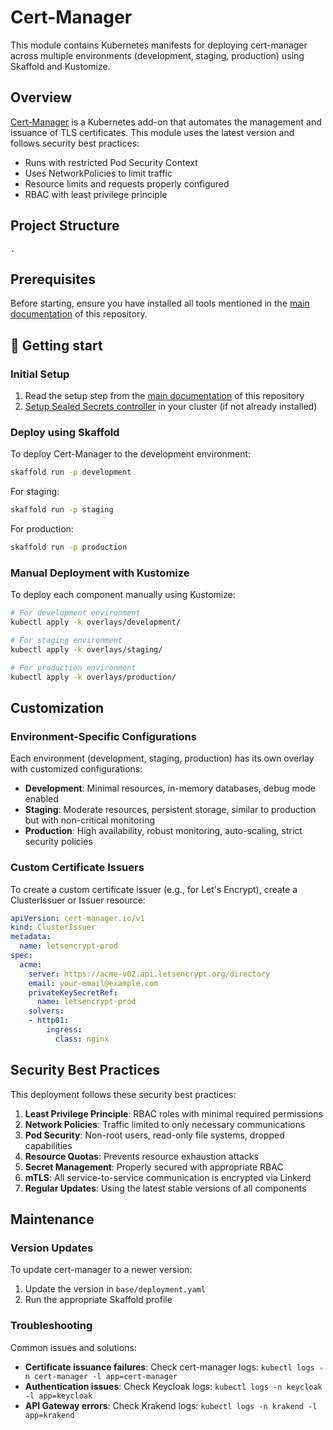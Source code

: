 # Cert-Manager

This module contains Kubernetes manifests for deploying cert-manager across multiple environments (development, staging, production) using Skaffold and Kustomize.

## Overview

[Cert-Manager](https://cert-manager.io/) is a Kubernetes add-on that automates the management and issuance of TLS certificates. This module uses the latest version and follows security best practices:

- Runs with restricted Pod Security Context
- Uses NetworkPolicies to limit traffic
- Resource limits and requests properly configured
- RBAC with least privilege principle

## Project Structure

```
.

```

## Prerequisites

Before starting, ensure you have installed all tools mentioned in the [main documentation](../../README.md#-prerequisites) of this repository.

## 🚀 Getting start

### Initial Setup

1. Read the setup step from the [main documentation](../../README.md#setup-environment-variables) of this repository
2. [Setup Sealed Secrets controller](../sealed-secrets/README.md#-getting-start) in your cluster (if not already installed)

### Deploy using Skaffold

To deploy Cert-Manager to the development environment:

```bash
skaffold run -p development
```

For staging:

```bash
skaffold run -p staging
```

For production:

```bash
skaffold run -p production
```

### Manual Deployment with Kustomize

To deploy each component manually using Kustomize:

```bash
# For development environment
kubectl apply -k overlays/development/

# For staging environment  
kubectl apply -k overlays/staging/

# For production environment
kubectl apply -k overlays/production/
```

## Customization

### Environment-Specific Configurations

Each environment (development, staging, production) has its own overlay with customized configurations:

- **Development**: Minimal resources, in-memory databases, debug mode enabled
- **Staging**: Moderate resources, persistent storage, similar to production but with non-critical monitoring
- **Production**: High availability, robust monitoring, auto-scaling, strict security policies

### Custom Certificate Issuers

To create a custom certificate issuer (e.g., for Let's Encrypt), create a ClusterIssuer or Issuer resource:

```yaml
apiVersion: cert-manager.io/v1
kind: ClusterIssuer
metadata:
  name: letsencrypt-prod
spec:
  acme:
    server: https://acme-v02.api.letsencrypt.org/directory
    email: your-email@example.com
    privateKeySecretRef:
      name: letsencrypt-prod
    solvers:
    - http01:
        ingress:
          class: nginx
```

## Security Best Practices

This deployment follows these security best practices:

1. **Least Privilege Principle**: RBAC roles with minimal required permissions
2. **Network Policies**: Traffic limited to only necessary communications
3. **Pod Security**: Non-root users, read-only file systems, dropped capabilities
4. **Resource Quotas**: Prevents resource exhaustion attacks
5. **Secret Management**: Properly secured with appropriate RBAC
6. **mTLS**: All service-to-service communication is encrypted via Linkerd
7. **Regular Updates**: Using the latest stable versions of all components

## Maintenance

### Version Updates

To update cert-manager to a newer version:

1. Update the version in `base/deployment.yaml`
2. Run the appropriate Skaffold profile

### Troubleshooting

Common issues and solutions:

- **Certificate issuance failures**: Check cert-manager logs: `kubectl logs -n cert-manager -l app=cert-manager`
- **Authentication issues**: Check Keycloak logs: `kubectl logs -n keycloak -l app=keycloak`
- **API Gateway errors**: Check Krakend logs: `kubectl logs -n krakend -l app=krakend`

